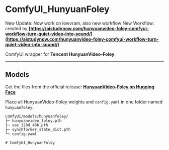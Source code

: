 # ComfyUI_HunyuanFoley

New Update: Now work on lowvram, also new workflow
New Workflow: created by **[https://aistudynow.com/hunyuanvideo-foley-comfyui-workflow-turn-quiet-video-into-sound/](https://aistudynow.com/hunyuanvideo-foley-comfyui-workflow-turn-quiet-video-into-sound/)**

ComfyUI wrapper for **Tencent HunyuanVideo-Foley**.  


---

## Models

Get the files from the official release: **[HunyuanVideo-Foley on Hugging Face](https://huggingface.co/tencent/HunyuanVideo-Foley/tree/main)**

Place all HunyuanVideo-Foley weights and `config.yaml` in one folder named `hunyuanfoley`:

```text
ComfyUI/models/hunyuanfoley/
├─ hunyuanvideo_foley.pth
├─ vae_128d_48k.pth
├─ synchformer_state_dict.pth
└─ config.yaml

# ComfyUI_HunyuanFoley

